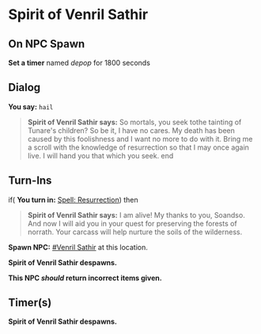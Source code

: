 # Spirit of Venril Sathir


## On NPC Spawn

**Set a timer** named *depop* for 1800 seconds
## Dialog

**You say:** `hail`



>**Spirit of Venril Sathir says:** So mortals, you seek tothe tainting of Tunare's children? So be it, I have no cares. My death has been caused by this foolishness and I want no more to do with it. Bring me a scroll with the knowledge of resurrection so that I may once again live. I will hand you that which you seek.
end

## Turn-Ins



if( **You turn in:** [Spell: Resurrection](/item/15392)) then


>**Spirit of Venril Sathir says:** I am alive! My thanks to you, Soandso. And now I will aid you in your quest for preserving the forests of norrath. Your carcass will help nurture the soils of the wilderness.


**Spawn NPC:**  [\#Venril Sathir](/npc/102021) at this location.


**Spirit of Venril Sathir despawns.**

**This NPC *should* return incorrect items given.**

## Timer(s)

**Spirit of Venril Sathir despawns.**




